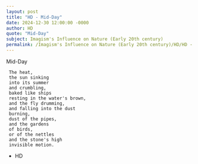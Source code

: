 ```yaml
---
layout: post
title: "HD - Mid-Day"
date: 2024-12-30 12:00:00 -0000
author: HD
quote: "Mid-Day"
subject: Imagism's Influence on Nature (Early 20th century)
permalink: /Imagism's Influence on Nature (Early 20th century)/HD/HD - Mid-Day
---
```


Mid-Day

     The heat,
     the sun sinking
     into its summer
     and crumbling,  
     baked like ships
     resting in the water's brown,  
     and the fly drumming, 
     and falling into the dust
     burning, 
     dust of the pipes,
     and the gardens 
     of birds,  
     or of the nettles
     and the stone's high
     invisible motion.










    

    


- HD
